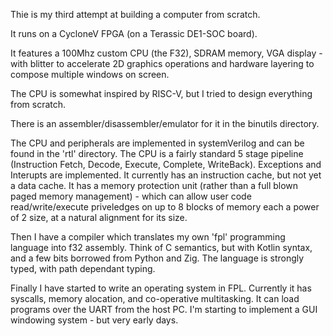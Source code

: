 Thie is my third attempt at building a computer from scratch.

It runs on a CycloneV FPGA (on a Terassic DE1-SOC board).

It features a 100Mhz custom CPU (the F32), SDRAM memory, VGA display - with 
blitter to accelerate 2D graphics operations and hardware layering
to compose multiple windows on screen. 

The CPU is somewhat inspired by RISC-V, but I tried to design everything from scratch.

There is an assembler/disassembler/emulator for it in the binutils directory.

The CPU and peripherals are implemented in systemVerilog and can be found in the 'rtl' directory. 
The CPU is a fairly standard 5 stage pipeline (Instruction Fetch, Decode, Execute, Complete, WriteBack).
Exceptions and Interupts are implemented. It currently has an instruction cache, but not yet a data cache.
It has a memory protection unit (rather than a full blown paged memory management) - which can allow user 
code read/write/execute priveledges on up to 8 blocks of memory each a power of 2 size, at a natural alignment for its size.

Then I have a compiler which translates my own 'fpl' programming language into f32 assembly. 
Think of C semantics, but with Kotlin syntax, and a few bits borrowed from Python and Zig.
The language is strongly typed, with path dependant typing. 

Finally I have started to write an operating system in FPL. Currently it has syscalls, memory alocation, and co-operative multitasking.
It can load programs over the UART from the host PC.  I'm starting to implement a GUI windowing system - but very early days. 
